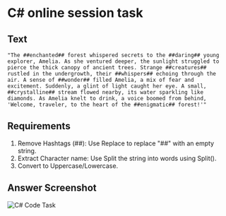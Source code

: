 # C# online session task

## Text

```code
"The ##enchanted## forest whispered secrets to the ##daring## young explorer, Amelia. As she ventured deeper, the sunlight struggled to pierce the thick canopy of ancient trees. Strange ##creatures## rustled in the undergrowth, their ##whispers## echoing through the air. A sense of ##wonder## filled Amelia, a mix of fear and excitement. Suddenly, a glint of light caught her eye. A small, ##crystalline## stream flowed nearby, its water sparkling like diamonds. As Amelia knelt to drink, a voice boomed from behind, 'Welcome, traveler, to the heart of the ##enigmatic## forest!'"

```

## Requirements

1. Remove Hashtags (##): Use Replace to replace "##" with an empty string.
2. Extract Character name: Use Split the string into words using Split().
3. Convert to Uppercase/Lowercase.

## Answer Screenshot

![C# Code Task](C#/screenshots/c#_code_task.png)
